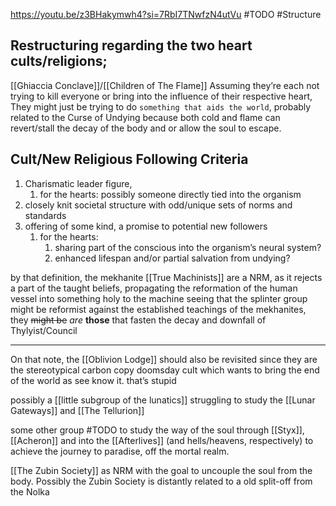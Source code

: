 https://youtu.be/z3BHakymwh4?si=7RbI7TNwfzN4utVu
#TODO #Structure 

## Restructuring regarding the two heart cults/religions;
[[Ghiaccia Conclave]]/[[Children of The Flame]]
Assuming they’re each not trying to kill everyone or bring into the influence of their respective heart,
	They might just be trying to do `something that aids the world`, probably related to the Curse of Undying because both cold and flame can revert/stall the decay of the body and or allow the soul to escape.

## Cult/New Religious Following Criteria
1. Charismatic leader figure, 
	1. for the hearts: possibly someone directly tied into the organism
2. closely knit societal structure with odd/unique sets of norms and standards
3. offering of some kind, a promise to potential new followers
	1. for the hearts:
		1. sharing part of the conscious into the organism’s neural system?
		2. enhanced lifespan and/or partial salvation from undying?

by that definition, the mekhanite [[True Machinists]] are a NRM, as it rejects a part of the taught beliefs, propagating the reformation of the human vessel into something holy to the machine
	seeing that the splinter group might be reformist against the established teachings of the mekhanites, they ~~might be~~ *are* **those** that fasten the decay and downfall of Thylyist/Council 


*** 
On that note, the [[Oblivion Lodge]] should also be revisited since they are the stereotypical carbon copy doomsday cult which wants to bring the end of the world as see know it.
	that’s stupid

possibly a [[little subgroup of the lunatics]] struggling to study the [[Lunar Gateways]] and [[The Tellurion]]

some other group #TODO to study the way of the soul through [[Styx]], [[Acheron]] and into the [[Afterlives]] (and hells/heavens, respectively) to achieve the journey to paradise, off the mortal realm.

[[The Zubin Society]] as NRM with the goal to uncouple the soul from the body.
	Possibly the Zubin Society is distantly related to a old split-off from the Nolka
